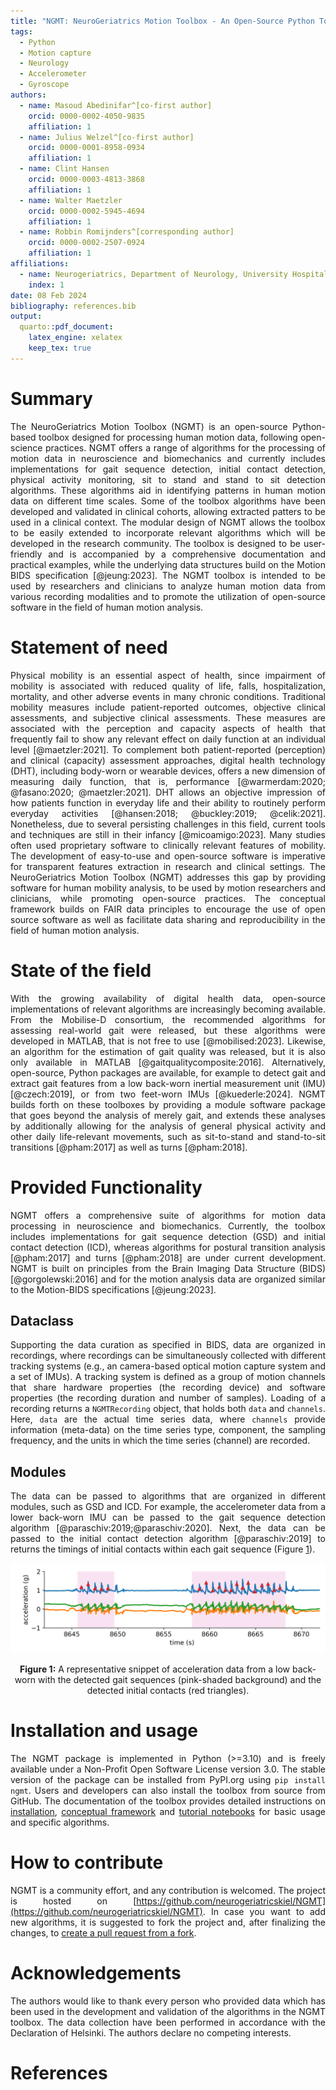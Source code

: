 ```yaml
---
title: "NGMT: NeuroGeriatrics Motion Toolbox - An Open-Source Python Toolbox for Analyzing Neurological Motion Data from Various Recording Modalities"
tags:
  - Python
  - Motion capture
  - Neurology
  - Accelerometer
  - Gyroscope
authors:
  - name: Masoud Abedinifar^[co-first author]
    orcid: 0000-0002-4050-9835
    affiliation: 1
  - name: Julius Welzel^[co-first author]
    orcid: 0000-0001-8958-0934
    affiliation: 1
  - name: Clint Hansen
    orcid: 0000-0003-4813-3868
    affiliation: 1
  - name: Walter Maetzler
    orcid: 0000-0002-5945-4694
    affiliation: 1
  - name: Robbin Romijnders^[corresponding author]
    orcid: 0000-0002-2507-0924
    affiliation: 1
affiliations:
  - name: Neurogeriatrics, Department of Neurology, University Hospital Schleswig-Holstein (USKH), Kiel Germany
    index: 1
date: 08 Feb 2024
bibliography: references.bib
output:
  quarto::pdf_document:
    latex_engine: xelatex
    keep_tex: true
---
```




<div style="text-align: justify;">

# Summary
The NeuroGeriatrics Motion Toolbox (NGMT) is an open-source Python-based toolbox designed for processing human motion data, following open-science practices. NGMT offers a range of algorithms for the processing of motion data in neuroscience and biomechanics and currently includes implementations for gait sequence detection, initial contact detection, physical activity monitoring, sit to stand and stand to sit detection algorithms. These algorithms aid in identifying patterns in human motion data on different time scales. Some of the toolbox algorithms have been developed and validated in clinical cohorts, allowing extracted patters to be used in a clinical context. The modular design of NGMT allows the toolbox to be easily extended to incorporate relevant algorithms which will be developed in the research community. The toolbox is designed to be user-friendly and is accompanied by a comprehensive documentation and practical examples, while the underlying data structures build on the Motion BIDS specification [@jeung:2023]. The NGMT toolbox is intended to be used by researchers and clinicians to analyze human motion data from various recording modalities and to promote the utilization of open-source software in the field of human motion analysis.

# Statement of need
Physical mobility is an essential aspect of health, since impairment of mobility is associated with reduced quality of life, falls, hospitalization, mortality, and other adverse events in many chronic conditions. Traditional mobility measures include patient-reported outcomes, objective clinical assessments, and subjective clinical assessments. These measures are associated with the perception and capacity aspects of health that frequently fail to show any relevant effect on daily function at an individual level [@maetzler:2021]. To complement both patient-reported (perception) and clinical (capacity) assessment approaches, digital health technology (DHT), including body-worn or wearable devices, offers a new dimension of measuring daily function, that is, performance [@warmerdam:2020; @fasano:2020; @maetzler:2021]. DHT allows an objective impression of how patients function in everyday life and their ability to routinely perform everyday activities [@hansen:2018; @buckley:2019; @celik:2021]. Nonetheless, due to several persisting challenges in this field, current tools and techniques are still in their infancy [@micoamigo:2023]. Many studies often used proprietary software to clinically relevant features of mobility. The development of easy-to-use and open-source software is imperative for transparent features extraction in research and clinical settings. The NeuroGeriatrics Motion Toolbox (NGMT) addresses this gap by providing software for human mobility analysis, to be used by motion researchers and clinicians, while promoting open-source practices. The conceptual framework builds on FAIR data principles to encourage the use of open source software as well as facilitate data sharing and reproducibility in the field of human motion analysis.

# State of the field
With the growing availability of digital health data, open-source implementations of relevant algorithms are increasingly becoming available. From the Mobilise-D consortium, the recommended algorithms for assessing real-world gait were released, but these algorithms were developed in MATLAB, that is not free to use [@mobilised:2023]. Likewise, an algorithm for the estimation of gait quality was released, but it is also only available in MATLAB [@gaitqualitycomposite:2016].  Alternatively, open-source, Python packages are available, for example to detect gait and extract gait features from a low back-worn inertial measurement unit (IMU) [@czech:2019], or from two feet-worn IMUs [@kuederle:2024]. NGMT builds forth on these toolboxes by providing a module software package that goes beyond the analysis of merely gait, and extends these analyses by additionally allowing for the analysis of general physical activity and other daily life-relevant movements, such as sit-to-stand and stand-to-sit transitions [@pham:2017] as well as turns [@pham:2018].

# Provided Functionality
NGMT offers a comprehensive suite of algorithms for motion data processing in neuroscience and biomechanics. Currently, the toolbox includes implementations for gait sequence detection (GSD) and initial contact detection (ICD), whereas algorithms for postural transition analysis [@pham:2017] and turns [@pham:2018] are under current development. NGMT is built on principles from the Brain Imaging Data Structure (BIDS) [@gorgolewski:2016] and for the motion analysis data are organized similar to the Motion-BIDS specifications [@jeung:2023].

## Dataclass
Supporting the data curation as specified in BIDS, data are organized in recordings, where recordings can be simultaneously collected with different tracking systems (e.g., an camera-based optical motion capture system and a set of IMUs). A tracking system is defined as a group of motion channels that share hardware properties (the recording device) and software properties (the recording duration and number of samples). Loading of a recording returns a `NGMTRecording` object, that holds both `data` and `channels`. Here, `data` are the actual time series data, where `channels` provide information (meta-data) on the time series type, component, the sampling frequency, and the units in which the time series (channel) are recorded.

## Modules
The data can be passed to algorithms that are organized in different modules, such as GSD and ICD. For example, the accelerometer data from a lower back-worn IMU can be passed to the gait sequence detection algorithm [@paraschiv:2019;@paraschiv:2020]. Next, the data can be passed to the initial contact detection algorithm [@paraschiv:2019] to returns the timings of initial contacts within each gait sequence (Figure [1](example_data.png)).

![](example_data.png)
<div style="text-align:center;">
<b>Figure 1:</b> A representative snippet of acceleration data from a low back-worn with the detected gait sequences (pink-shaded background) and the detected initial contacts (red triangles).
</div>

# Installation and usage
The NGMT package is implemented in Python (>=3.10) and is freely available under a Non-Profit Open Software License version 3.0. The stable version of the package can be installed from PyPI.org using `pip install ngmt`. Users and developers can also install the toolbox from source from GitHub. The documentation of the toolbox provides detailed instructions on [installation](https://neurogeriatricskiel.github.io/NGMT/#installation), [conceptual framework](https://neurogeriatricskiel.github.io/NGMT/#data-classes-conceptual-framework) and [tutorial notebooks](https://neurogeriatricskiel.github.io/NGMT/examples/) for basic usage and specific algorithms.

# How to contribute
NGMT is a community effort, and any contribution is welcomed. The project is hosted on [https://github.com/neurogeriatricskiel/NGMT](https://github.com/neurogeriatricskiel/NGMT). In case you want to add new algorithms, it is suggested to fork the project and, after finalizing the changes, to [create a pull request from a fork](https://docs.github.com/de/pull-requests/collaborating-with-pull-requests/proposing-changes-to-your-work-with-pull-requests/creating-a-pull-request-from-a-fork).

# Acknowledgements
The authors would like to thank every person who provided data which has been used in the development and validation of the algorithms in the NGMT toolbox.
The data collection have been performed in accordance with the Declaration of Helsinki. The authors declare no competing interests.

# References
